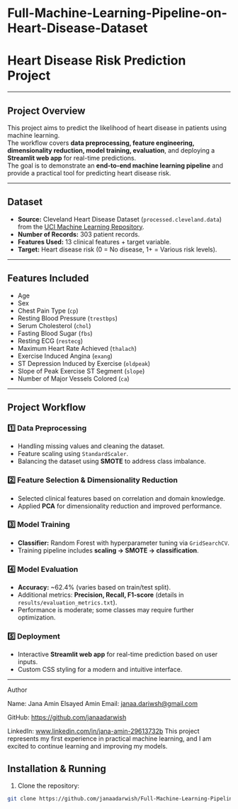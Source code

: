 # Full-Machine-Learning-Pipeline-on-Heart-Disease-Dataset
# Heart Disease Risk Prediction Project
---

## **Project Overview**
This project aims to predict the likelihood of heart disease in patients using machine learning.  
The workflow covers **data preprocessing, feature engineering, dimensionality reduction, model training, evaluation**, and deploying a **Streamlit web app** for real-time predictions.  
The goal is to demonstrate an **end-to-end machine learning pipeline** and provide a practical tool for predicting heart disease risk.

---

## **Dataset**
- **Source:** Cleveland Heart Disease Dataset (`processed.cleveland.data`) from the [UCI Machine Learning Repository](https://archive.ics.uci.edu/ml/datasets/heart+Disease).  
- **Number of Records:** 303 patient records.  
- **Features Used:** 13 clinical features + target variable.  
- **Target:** Heart disease risk (0 = No disease, 1+ = Various risk levels).

---

## **Features Included**
- Age  
- Sex  
- Chest Pain Type (`cp`)  
- Resting Blood Pressure (`trestbps`)  
- Serum Cholesterol (`chol`)  
- Fasting Blood Sugar (`fbs`)  
- Resting ECG (`restecg`)  
- Maximum Heart Rate Achieved (`thalach`)  
- Exercise Induced Angina (`exang`)  
- ST Depression Induced by Exercise (`oldpeak`)  
- Slope of Peak Exercise ST Segment (`slope`)  
- Number of Major Vessels Colored (`ca`)  

---

## **Project Workflow**
### 1️⃣ Data Preprocessing
- Handling missing values and cleaning the dataset.  
- Feature scaling using `StandardScaler`.  
- Balancing the dataset using **SMOTE** to address class imbalance.

### 2️⃣ Feature Selection & Dimensionality Reduction
- Selected clinical features based on correlation and domain knowledge.  
- Applied **PCA** for dimensionality reduction and improved performance.

### 3️⃣ Model Training
- **Classifier:** Random Forest with hyperparameter tuning via `GridSearchCV`.  
- Training pipeline includes **scaling → SMOTE → classification**.  

### 4️⃣ Model Evaluation
- **Accuracy:** ~62.4% (varies based on train/test split).  
- Additional metrics: **Precision, Recall, F1-score** (details in `results/evaluation_metrics.txt`).  
- Performance is moderate; some classes may require further optimization.

### 5️⃣ Deployment
- Interactive **Streamlit web app** for real-time prediction based on user inputs.  
- Custom CSS styling for a modern and intuitive interface.  

---
Author

Name: Jana Amin Elsayed Amin
Email: janaa.dariwsh@gmail.com

GitHub: https://github.com/janaadarwish

LinkedIn: www.linkedin.com/in/jana-amin-29613732b
This project represents my first experience in practical machine learning, and I am excited to continue learning and improving my models.

## **Installation & Running**
1. Clone the repository:
```bash
git clone https://github.com/janaadarwish/Full-Machine-Learning-Pipeline-on-Heart-Disease-Dataset.git

